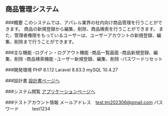 ## 商品管理システム

###概要
このシステムでは、アパレル業界の社内向け商品管理を行うことができます。
商品の新規登録から編集、削除、商品検索を行うことができます。
また、管理者権限をもっているユーザーは、ユーザーアカウントの新規登録、編集、削除まで行うことができます。

###主な機能
-ログイン・ログアウト機能
-商品一覧画面
-商品新規登録、編集、削除
-商品検索機能
-ユーザー新規登録、編集、削除
-パスワードリセット

###開発環境
PHP 8.1.12
Laravel  8.83.3
mySQL 10.4.27

###設計書
[設計書ページへ](https://drive.google.com/drive/folders/1cm_uTImONY0W2rvzUesPcZTj9Kb5vpTj)

###システム閲覧
[アプリケーションページへ](https://item-management-tm.herokuapp.com/)

###テストアカウント情報
メールアドレス　test.tm202306@gmail.com
パスワード　　　test1234			
